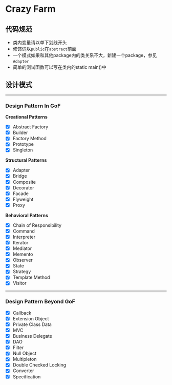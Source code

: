 # Crazy Farm

## 代码规范

- 类内变量请以单下划线开头
- 修饰词以`public`在`abstract`前面
- 一个模式如果和其他package内的类关系不大，新建一个package，参见`Adapter`
- 简单的测试函数可以写在类内的static main()中

## 设计模式

---
### Design Pattern In GoF

**Creational Patterns**
- [x] Abstract Factory
- [x] Builder
- [x] Factory Method
- [X] Prototype
- [X] Singleton

**Structural Patterns**

- [x] Adapter
- [x] Bridge
- [x] Composite
- [x] Decorator
- [x] Facade
- [x] Flyweight
- [x] Proxy

**Behavioral Patterns**

- [x] Chain of Responsibility
- [x] Command
- [X] Interpreter
- [X] Iterator
- [x] Mediator
- [X] Memento
- [x] Observer
- [x] State
- [x] Strategy
- [x] Template Method
- [x] Visitor

---
### Design Pattern Beyond GoF

- [x] Callback
- [x] Extension Object
- [x] Private Class Data
- [x] MVC
- [x] Business Delegate
- [x] DAO
- [x] Filter
- [x] Null Object
- [x] Multipleton
- [x] Double Checked Locking
- [x] Converter
- [x] Specification